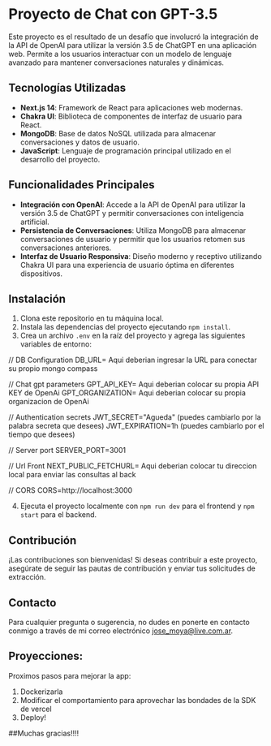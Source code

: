 # Proyecto de Chat con GPT-3.5

Este proyecto es el resultado de un desafío que involucró la integración de la API de OpenAI para utilizar la versión 3.5 de ChatGPT en una aplicación web. Permite a los usuarios interactuar con un modelo de lenguaje avanzado para mantener conversaciones naturales y dinámicas.

## Tecnologías Utilizadas

- **Next.js 14**: Framework de React para aplicaciones web modernas.
- **Chakra UI**: Biblioteca de componentes de interfaz de usuario para React.
- **MongoDB**: Base de datos NoSQL utilizada para almacenar conversaciones y datos de usuario.
- **JavaScript**: Lenguaje de programación principal utilizado en el desarrollo del proyecto.

## Funcionalidades Principales


- **Integración con OpenAI**: Accede a la API de OpenAI para utilizar la versión 3.5 de ChatGPT y permitir conversaciones con inteligencia artificial.
- **Persistencia de Conversaciones**: Utiliza MongoDB para almacenar conversaciones de usuario y permitir que los usuarios retomen sus conversaciones anteriores.
- **Interfaz de Usuario Responsiva**: Diseño moderno y receptivo utilizando Chakra UI para una experiencia de usuario óptima en diferentes dispositivos.


## Instalación

1. Clona este repositorio en tu máquina local.
2. Instala las dependencias del proyecto ejecutando `npm install`.
3. Crea un archivo `.env` en la raíz del proyecto y agrega las siguientes variables de entorno:


// DB Configuration
DB_URL= Aqui deberian ingresar la URL para conectar su propio mongo compass


// Chat gpt parameters
GPT_API_KEY= Aqui deberian colocar su propia API KEY de OpenAi
GPT_ORGANIZATION= Aqui deberian colocar su propia organizacion de OpenAi


// Authentication secrets
JWT_SECRET="Agueda" (puedes cambiarlo por la palabra secreta que desees)
JWT_EXPIRATION=1h (puedes cambiarlo por el tiempo que desees)

// Server port
SERVER_PORT=3001

// Url Front
NEXT_PUBLIC_FETCHURL= Aqui deberian colocar tu direccion local para enviar las consultas al back

// CORS
CORS=http://localhost:3000

4. Ejecuta el proyecto localmente con `npm run dev` para el frontend y `npm start` para el backend.

## Contribución

¡Las contribuciones son bienvenidas! Si deseas contribuir a este proyecto, asegúrate de seguir las pautas de contribución y enviar tus solicitudes de extracción.

## Contacto

Para cualquier pregunta o sugerencia, no dudes en ponerte en contacto conmigo a través de mi correo electrónico jose_moya@live.com.ar.

## Proyecciones:

Proximos pasos para mejorar la app:

1. Dockerizarla
2. Modificar el comportamiento para aprovechar las bondades de la SDK de vercel
3. Deploy!

##Muchas gracias!!!!
